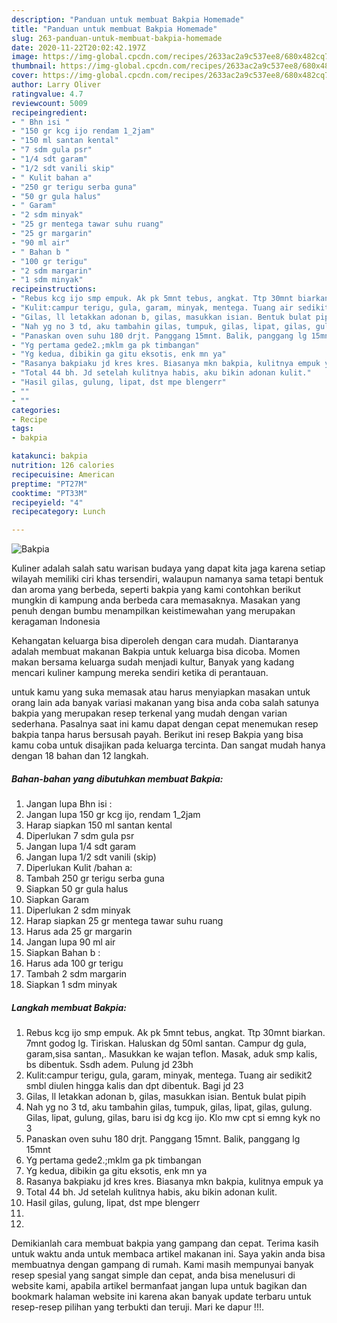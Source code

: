 ```yaml
---
description: "Panduan untuk membuat Bakpia Homemade"
title: "Panduan untuk membuat Bakpia Homemade"
slug: 263-panduan-untuk-membuat-bakpia-homemade
date: 2020-11-22T20:02:42.197Z
image: https://img-global.cpcdn.com/recipes/2633ac2a9c537ee8/680x482cq70/bakpia-foto-resep-utama.jpg
thumbnail: https://img-global.cpcdn.com/recipes/2633ac2a9c537ee8/680x482cq70/bakpia-foto-resep-utama.jpg
cover: https://img-global.cpcdn.com/recipes/2633ac2a9c537ee8/680x482cq70/bakpia-foto-resep-utama.jpg
author: Larry Oliver
ratingvalue: 4.7
reviewcount: 5009
recipeingredient:
- " Bhn isi "
- "150 gr kcg ijo rendam 1_2jam"
- "150 ml santan kental"
- "7 sdm gula psr"
- "1/4 sdt garam"
- "1/2 sdt vanili skip"
- " Kulit bahan a"
- "250 gr terigu serba guna"
- "50 gr gula halus"
- " Garam"
- "2 sdm minyak"
- "25 gr mentega tawar suhu ruang"
- "25 gr margarin"
- "90 ml air"
- " Bahan b "
- "100 gr terigu"
- "2 sdm margarin"
- "1 sdm minyak"
recipeinstructions:
- "Rebus kcg ijo smp empuk. Ak pk 5mnt tebus, angkat. Ttp 30mnt biarkan. 7mnt godog lg. Tiriskan. Haluskan dg 50ml santan. Campur dg gula, garam,sisa santan,. Masukkan ke wajan teflon. Masak, aduk smp kalis, bs dibentuk. Ssdh adem. Pulung jd 23bh"
- "Kulit:campur terigu, gula, garam, minyak, mentega. Tuang air sedikit2 smbl diulen hingga kalis dan dpt dibentuk. Bagi jd 23"
- "Gilas, ll letakkan adonan b, gilas, masukkan isian. Bentuk bulat pipih"
- "Nah yg no 3 td, aku tambahin gilas, tumpuk, gilas, lipat, gilas, gulung. Gilas, lipat, gulung, gilas, baru isi dg kcg ijo. Klo mw cpt si emng kyk no 3"
- "Panaskan oven suhu 180 drjt. Panggang 15mnt. Balik, panggang lg 15mnt"
- "Yg pertama gede2.;mklm ga pk timbangan"
- "Yg kedua, dibikin ga gitu eksotis, enk mn ya"
- "Rasanya bakpiaku jd kres kres. Biasanya mkn bakpia, kulitnya empuk ya"
- "Total 44 bh. Jd setelah kulitnya habis, aku bikin adonan kulit."
- "Hasil gilas, gulung, lipat, dst mpe blengerr"
- ""
- ""
categories:
- Recipe
tags:
- bakpia

katakunci: bakpia 
nutrition: 126 calories
recipecuisine: American
preptime: "PT27M"
cooktime: "PT33M"
recipeyield: "4"
recipecategory: Lunch

---
```



![Bakpia](https://img-global.cpcdn.com/recipes/2633ac2a9c537ee8/680x482cq70/bakpia-foto-resep-utama.jpg)

Kuliner adalah salah satu warisan budaya yang dapat kita jaga karena setiap wilayah memiliki ciri khas tersendiri, walaupun namanya sama tetapi bentuk dan aroma yang berbeda, seperti bakpia yang kami contohkan berikut mungkin di kampung anda berbeda cara memasaknya. Masakan yang penuh dengan bumbu menampilkan keistimewahan yang merupakan keragaman Indonesia

Kehangatan keluarga bisa diperoleh dengan cara mudah. Diantaranya adalah membuat makanan Bakpia untuk keluarga bisa dicoba. Momen makan bersama keluarga sudah menjadi kultur, Banyak yang kadang mencari kuliner kampung mereka sendiri ketika di perantauan.



untuk kamu yang suka memasak atau harus menyiapkan masakan untuk orang lain ada banyak variasi makanan yang bisa anda coba salah satunya bakpia yang merupakan resep terkenal yang mudah dengan varian sederhana. Pasalnya saat ini kamu dapat dengan cepat menemukan resep bakpia tanpa harus bersusah payah.
Berikut ini resep Bakpia yang bisa kamu coba untuk disajikan pada keluarga tercinta. Dan sangat mudah hanya dengan 18 bahan dan 12 langkah.


<!--inarticleads1-->

##### Bahan-bahan yang dibutuhkan membuat Bakpia:

1. Jangan lupa  Bhn isi :
1. Jangan lupa 150 gr kcg ijo, rendam 1_2jam
1. Harap siapkan 150 ml santan kental
1. Diperlukan 7 sdm gula psr
1. Jangan lupa 1/4 sdt garam
1. Jangan lupa 1/2 sdt vanili (skip)
1. Diperlukan  Kulit /bahan a:
1. Tambah 250 gr terigu serba guna
1. Siapkan 50 gr gula halus
1. Siapkan  Garam
1. Diperlukan 2 sdm minyak
1. Harap siapkan 25 gr mentega tawar suhu ruang
1. Harus ada 25 gr margarin
1. Jangan lupa 90 ml air
1. Siapkan  Bahan b :
1. Harus ada 100 gr terigu
1. Tambah 2 sdm margarin
1. Siapkan 1 sdm minyak




<!--inarticleads2-->

##### Langkah membuat  Bakpia:

1. Rebus kcg ijo smp empuk. Ak pk 5mnt tebus, angkat. Ttp 30mnt biarkan. 7mnt godog lg. Tiriskan. Haluskan dg 50ml santan. Campur dg gula, garam,sisa santan,. Masukkan ke wajan teflon. Masak, aduk smp kalis, bs dibentuk. Ssdh adem. Pulung jd 23bh
1. Kulit:campur terigu, gula, garam, minyak, mentega. Tuang air sedikit2 smbl diulen hingga kalis dan dpt dibentuk. Bagi jd 23
1. Gilas, ll letakkan adonan b, gilas, masukkan isian. Bentuk bulat pipih
1. Nah yg no 3 td, aku tambahin gilas, tumpuk, gilas, lipat, gilas, gulung. Gilas, lipat, gulung, gilas, baru isi dg kcg ijo. Klo mw cpt si emng kyk no 3
1. Panaskan oven suhu 180 drjt. Panggang 15mnt. Balik, panggang lg 15mnt
1. Yg pertama gede2.;mklm ga pk timbangan
1. Yg kedua, dibikin ga gitu eksotis, enk mn ya
1. Rasanya bakpiaku jd kres kres. Biasanya mkn bakpia, kulitnya empuk ya
1. Total 44 bh. Jd setelah kulitnya habis, aku bikin adonan kulit.
1. Hasil gilas, gulung, lipat, dst mpe blengerr
1. 
1. 




Demikianlah cara membuat bakpia yang gampang dan cepat. Terima kasih untuk waktu anda untuk membaca artikel makanan ini. Saya yakin anda bisa membuatnya dengan gampang di rumah. Kami masih mempunyai banyak resep spesial yang sangat simple dan cepat, anda bisa menelusuri di website kami, apabila artikel bermanfaat jangan lupa untuk bagikan dan bookmark halaman website ini karena akan banyak update terbaru untuk resep-resep pilihan yang terbukti dan teruji. Mari ke dapur !!!. 
